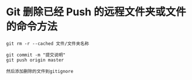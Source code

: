 # Git 删除已经 Push 的远程文件夹或文件的命令方法

```
git rm -r --cached 文件/文件夹名称

git commit -m "提交说明"
git push origin master

然后添加删除的文件到gitignore
```

